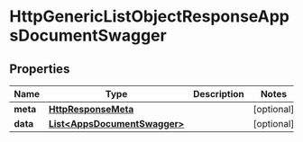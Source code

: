 # HttpGenericListObjectResponseAppsDocumentSwagger

## Properties
Name | Type | Description | Notes
------------ | ------------- | ------------- | -------------
**meta** | [**HttpResponseMeta**](HttpResponseMeta.md) |  |  [optional]
**data** | [**List&lt;AppsDocumentSwagger&gt;**](AppsDocumentSwagger.md) |  |  [optional]
